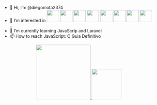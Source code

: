 - 👋 Hi, I’m @diegomota2374
- 👀 I’m interested in <img  height="40" width="40" src="https://cdn.jsdelivr.net/gh/devicons/devicon/icons/php/php-original.svg" />
            <img  height="40" width="40" src="https://cdn.jsdelivr.net/gh/devicons/devicon/icons/javascript/javascript-original.svg" />
            <img  height="40" width="40" src="https://cdn.jsdelivr.net/gh/devicons/devicon/icons/html5/html5-original-wordmark.svg" />
            <img  height="40" width="40" src="https://cdn.jsdelivr.net/gh/devicons/devicon/icons/css3/css3-original-wordmark.svg"/>
            <img height="40" width="40" src="https://cdn.jsdelivr.net/gh/devicons/devicon/icons/react/react-original-wordmark.svg" />
            <img color="with" height="40" width="40" src="https://cdn.jsdelivr.net/gh/devicons/devicon/icons/nextjs/nextjs-original-wordmark.svg" />
            <img  height="40" width="40" src="https://cdn.jsdelivr.net/gh/devicons/devicon/icons/laravel/laravel-plain-wordmark.svg" />
            <img  height="40" src="https://cdn.jsdelivr.net/gh/devicons/devicon/icons/nodejs/nodejs-original.svg" /> ... 
- 🌱 I’m currently learning JavaScrip and Laravel
- 📫 How to reach JavaScript: O Guia Definitivo
<div align="center">
  <a href="https://github.com/diegomota2374">
  <img height="180em" src="https://github-readme-stats.vercel.app/api?username=diegomota2374&show_icons=true&theme=dark&include_all_commits=true&count_private=true"/>
  <img height="100em" src="https://github-readme-stats.vercel.app/api/top-langs/?username=diegomota2374&layout=compact&langs_count=7&theme=dark"/>
</div>
